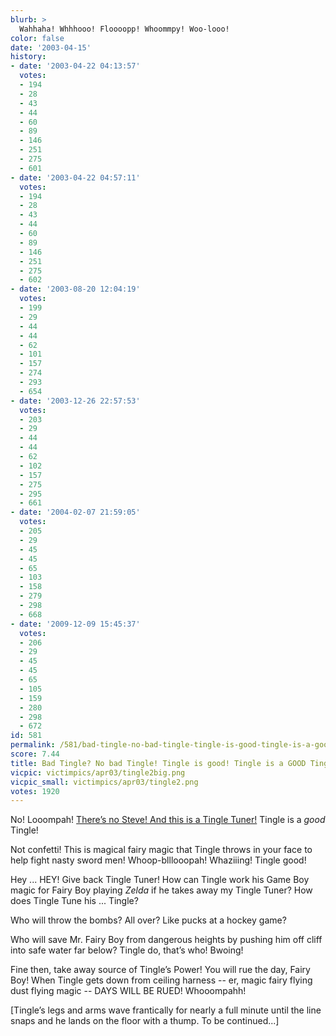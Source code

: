 ```yaml
---
blurb: >
  Wahhaha! Whhhooo! Floooopp! Whoommpy! Woo-looo!
color: false
date: '2003-04-15'
history:
- date: '2003-04-22 04:13:57'
  votes:
  - 194
  - 28
  - 43
  - 44
  - 60
  - 89
  - 146
  - 251
  - 275
  - 601
- date: '2003-04-22 04:57:11'
  votes:
  - 194
  - 28
  - 43
  - 44
  - 60
  - 89
  - 146
  - 251
  - 275
  - 602
- date: '2003-08-20 12:04:19'
  votes:
  - 199
  - 29
  - 44
  - 44
  - 62
  - 101
  - 157
  - 274
  - 293
  - 654
- date: '2003-12-26 22:57:53'
  votes:
  - 203
  - 29
  - 44
  - 44
  - 62
  - 102
  - 157
  - 275
  - 295
  - 661
- date: '2004-02-07 21:59:05'
  votes:
  - 205
  - 29
  - 45
  - 45
  - 65
  - 103
  - 158
  - 279
  - 298
  - 668
- date: '2009-12-09 15:45:37'
  votes:
  - 206
  - 29
  - 45
  - 45
  - 65
  - 105
  - 159
  - 280
  - 298
  - 672
id: 581
permalink: /581/bad-tingle-no-bad-tingle-tingle-is-good-tingle-is-a-good-tingle/
score: 7.44
title: Bad Tingle? No bad Tingle! Tingle is good! Tingle is a GOOD Tingle!
vicpic: victimpics/apr03/tingle2big.png
vicpic_small: victimpics/apr03/tingle2.png
votes: 1920
---
```


No! Looompah! [There’s no Steve! And this is a Tingle
Tuner!](@/victim/580.md) Tingle is a *good* Tingle!

Not confetti! This is magical fairy magic that Tingle throws in your
face to help fight nasty sword men! Whoop-blllooopah! Whaziiing! Tingle
good!

Hey ... HEY! Give back Tingle Tuner! How can Tingle work his Game Boy
magic for Fairy Boy playing *Zelda* if he takes away my Tingle Tuner?
How does Tingle Tune his ... Tingle?

Who will throw the bombs? All over? Like pucks at a hockey game?

Who will save Mr. Fairy Boy from dangerous heights by pushing him off
cliff into safe water far below? Tingle do, that’s who! Bwoing!

Fine then, take away source of Tingle’s Power! You will rue the day,
Fairy Boy! When Tingle gets down from ceiling harness -- er, magic fairy
flying dust flying magic -- DAYS WILL BE RUED! Whooompahh!

\[Tingle’s legs and arms wave frantically for nearly a full minute until
the line snaps and he lands on the floor with a thump. To be
continued...\]